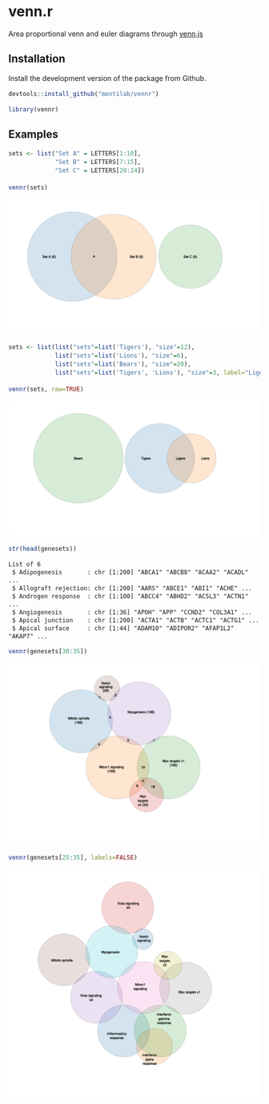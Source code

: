 
<!-- README.md is generated from README.Rmd. Please edit that file -->

# venn.r

Area proportional venn and euler diagrams through
[venn.js](https://github.com/benfred/venn.js/)

## Installation

Install the development version of the package from Github.

``` r
devtools::install_github("montilab/vennr")
```

``` r
library(vennr)
```

## Examples

``` r
sets <- list("Set A" = LETTERS[1:10],
             "Set B" = LETTERS[7:15],
             "Set C" = LETTERS[20:24])

vennr(sets)
```

![](README_files/figure-gfm/unnamed-chunk-3-1.png)<!-- -->

``` r
sets <- list(list("sets"=list('Tigers'), "size"=12),
             list("sets"=list('Lions'), "size"=6),
             list("sets"=list('Bears'), "size"=20),
             list("sets"=list('Tigers', 'Lions'), "size"=3, label="Ligers"))

vennr(sets, raw=TRUE)
```

![](README_files/figure-gfm/unnamed-chunk-4-1.png)<!-- -->

``` r
str(head(genesets))
```

    List of 6
     $ Adipogenesis       : chr [1:200] "ABCA1" "ABCB8" "ACAA2" "ACADL" ...
     $ Allograft rejection: chr [1:200] "AARS" "ABCE1" "ABI1" "ACHE" ...
     $ Androgen response  : chr [1:100] "ABCC4" "ABHD2" "ACSL3" "ACTN1" ...
     $ Angiogenesis       : chr [1:36] "APOH" "APP" "CCND2" "COL3A1" ...
     $ Apical junction    : chr [1:200] "ACTA1" "ACTB" "ACTC1" "ACTG1" ...
     $ Apical surface     : chr [1:44] "ADAM10" "ADIPOR2" "AFAP1L2" "AKAP7" ...

``` r
vennr(genesets[30:35])
```

![](README_files/figure-gfm/unnamed-chunk-7-1.png)<!-- -->

``` r
vennr(genesets[25:35], labels=FALSE)
```

![](README_files/figure-gfm/unnamed-chunk-8-1.png)<!-- -->
